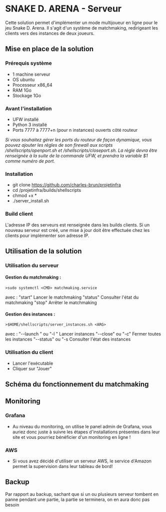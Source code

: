 # SNAKE D. ARENA - Serveur

Cette solution permet d'implémenter un mode multijoueur en ligne pour le jeu Snake D. Arena. Il s'agit d'un système de matchmaking, redirigeant les clients vers des instances de deux joueurs.

## Mise en place de la solution

### Prérequis système
- 1 machine serveur
- OS ubuntu
- Processeur x86_64
- RAM 1Go
- Stockage 1Go

### Avant l'installation
- UFW installé
- Python 3 installé
- Ports 7777 à 7777+n (pour n instances) ouverts côté routeur

*Si vous souhaitez gérer les ports du routeur de façon dynamique, vous pouvez ajouter les règles de son firewall aux scripts /shellscripts/openport.sh et /shellscripts/closeport.sh.
La règle devra être renseignée à la suite de la commande UFW, et prendra la variable $1 comme numéro de port.*

### Installation
- git clone https://github.com/charles-brun/projetinfra
- cd /projetinfra/builds/shellscripts
- chmod +x *
- ./server_install.sh

### Build client

L'adresse IP des serveurs est renseignée dans les builds clients. Si un nouveau serveur est créé, une mise à jour doit être effectuée chez les clients pour implémenter son adresse IP.

## Utilisation de la solution

### Utilisation du serveur
#### Gestion du matchmaking : 
	>sudo systemctl <CMD> matchmaking.service
avec <CMD> :
	"start"	Lancer le matchmaking
	"status"	Consulter l'état du matchmaking
	"stop"	Arrêter le matchmaking

#### Gestion des instances : 
	>$HOME/shellscripts/server_instances.sh <ARG>
avec <ARG> :
	"--launch <N>" ou "-l <N>"	Lancer <N> instances
	"--close" ou "-c"			Fermer toutes les instances
	"--status" ou "-s			Consulter l'état des instances

### Utilisation du client

- Lancer l'exécutable
- Cliquer sur "Jouer"

## Schéma du fonctionnement du matchmaking

## Monitoring

### Grafana
- Au niveau du monitoring, on utilise le panel admin de Grafana, vous auriez donc juste à suivre les étapes d'installations présentes dans leur site et vous pourriez bénéficier d'un monitoring en ligne !
### AWS
- Si vous avez décidé d'utiliser un serveur AWS, le service d'Amazon permet la supervision dans leur tableau de bord!
## Backup

Par rapport au backup, sachant que si un ou plusieurs serveur tombent en panne pendant une partie, la partie se terminera, on en aura donc pas besoin
